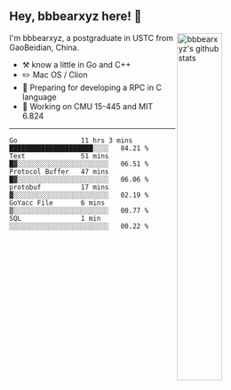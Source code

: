 ## Hey, bbbearxyz here! :wave:

<img align="right" alt="bbbearxyz's github stats" width="40%" src="https://github-readme-stats.vercel.app/api?username=bbbearxyz&show_icons=true">

I'm bbbearxyz, a postgraduate in USTC from GaoBeidian, China.

-   :hammer_and_pick:    know a little in Go and C++
-   :pencil2: Mac OS / Clion
-   :seedling: Preparing for developing a RPC in C language 
-   :thinking: Working on CMU 15-445 and MIT 6.824
---
<!--START_SECTION:waka-->

```text
Go                11 hrs 3 mins   █████████████████████░░░░   84.21 %
Text              51 mins         █▓░░░░░░░░░░░░░░░░░░░░░░░   06.51 %
Protocol Buffer   47 mins         █▓░░░░░░░░░░░░░░░░░░░░░░░   06.06 %
protobuf          17 mins         ▓░░░░░░░░░░░░░░░░░░░░░░░░   02.19 %
GoYacc File       6 mins          ▒░░░░░░░░░░░░░░░░░░░░░░░░   00.77 %
SQL               1 min           ░░░░░░░░░░░░░░░░░░░░░░░░░   00.22 %
```

<!--END_SECTION:waka-->
